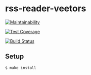 # rss-reader-veetors

[![Maintainability](https://api.codeclimate.com/v1/badges/1b97ac01ce1e458f7de0/maintainability)](https://codeclimate.com/github/veetors/project-lvl3-s234/maintainability)

[![Test Coverage](https://api.codeclimate.com/v1/badges/1b97ac01ce1e458f7de0/test_coverage)](https://codeclimate.com/github/veetors/project-lvl3-s234/test_coverage)

[![Build Status](https://travis-ci.org/veetors/project-lvl3-s234.svg?branch=master)](https://travis-ci.org/veetors/project-lvl3-s234)

## Setup

```sh
$ make install
```